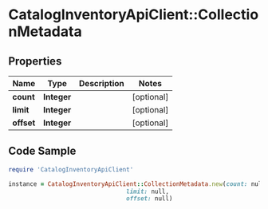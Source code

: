 # CatalogInventoryApiClient::CollectionMetadata

## Properties

Name | Type | Description | Notes
------------ | ------------- | ------------- | -------------
**count** | **Integer** |  | [optional] 
**limit** | **Integer** |  | [optional] 
**offset** | **Integer** |  | [optional] 

## Code Sample

```ruby
require 'CatalogInventoryApiClient'

instance = CatalogInventoryApiClient::CollectionMetadata.new(count: null,
                                 limit: null,
                                 offset: null)
```


